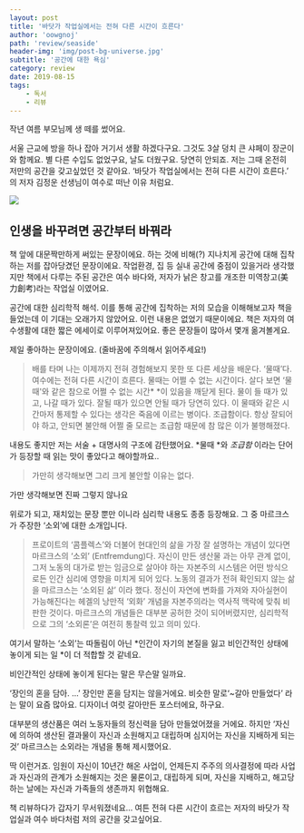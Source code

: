 ```yaml
---
layout: post
title: '바닷가 작업실에서는 전혀 다른 시간이 흐른다'
author: 'oowgnoj'
path: 'review/seaside'
header-img: 'img/post-bg-universe.jpg'
subtitle: '공간에 대한 욕심'
category: review
date: 2019-08-15
tags:
    - 독서
    - 리뷰
---
```


작년 여름 부모님께 생 떼를 썼어요.

서울 근교에 방을 하나 잡아 거기서 생활 하겠다구요. 그것도 3살 덩치 큰 샤페이 장군이와 함께요. 별 다른 수입도 없었구요, 날도 더웠구요. 당연히 안되죠. 저는 그때 온전히 저만의 공간을 갖고싶었던 것 같아요. ‘바닷가 작업실에서는 전혀 다른 시간이 흐른다.’ 의 저자 김정운 선생님이 여수로 떠난 이유 처럼요.

![](https://cdn-images-1.medium.com/max/3840/1*mf_zUEcFKYRE6LyRLxTgTA.jpeg)

## 인생을 바꾸려면 공간부터 바꿔라

책 앞에 대문짝만하게 써있는 문장이에요. 하는 것에 비해(?) 지나치게 공간에 대해 집착하는 저를 잡아당겼던 문장이에요. 작업환경, 집 등 실내 공간에 중점이 있을거라 생각했지만 책에서 다루는 주된 공간은 여수 바다와, 저자가 낡은 창고를 개조한 미역창고(美力創考)라는 작업실 이였어요.

공간에 대한 심리학적 해석. 이를 통해 공간에 집착하는 저의 모습을 이해해보고자 책을 들었는데 이 기대는 오래가지 않았어요. 이런 내용은 없었기 때문이에요.
책은 저자의 여수생활에 대한 짧은 에세이로 이루어져있어요. 좋은 문장들이 많아서 몇개 옮겨볼게요.

제일 좋아하는 문장이에요. (줄바꿈에 주의해서 읽어주세요!)

> 배를 타며 나는 이제까지 전혀 경험해보지 못한 또 다른 세상을 배운다.
> ‘물때’다. 여수에는 전혀 다른 시간이 흐른다. 물때는 어쩔 수 없는 시간이다. 살다 보면 ‘물때'와 같은 참으로 어쩔 수 없는 시간\* \*이 있음을 깨닫게 된다. 물이 들 때가 있고, 나갈 때가 있다. 잘될 때가 있으면 안될 때가 당연히 있다. 이 물때와 같은 시간마저 통제할 수 있다는 생각은 죽음에 이르는 병이다.
> 조급함이다. 항상 잘되어야 하고, 안되면 불안해 어쩔 줄 모르는 조급함 때문에 참 많은 이가 불행해졌다.

내용도 좋지만 저는 서술 + 대명사의 구조에 감탄했어요. *물때 *와 _조급함_ 이라는 단어가 등장할 때 읽는 맛이 좋았다고 해야할까요..

> 가만히 생각해보면 그리 크게 불안할 이유는 없다.

가만 생각해보면 진짜 그렇지 않나요

위로가 되고, 재치있는 문장 뿐만 이니라 심리학 내용도 종종 등장해요. 그 중 마르크스가 주장한 ‘소외’에 대한 소개입니다.

> 프로이트의 ‘콤플렉스’와 더불어 현대인의 삶을 가장 잘 설명하는 개념이 있다면 마르크스의 ‘소외’ (Entfremdung)다. 자신이 만든 생산물 과는 아무 관계 없이, 그저 노동의 대가로 받는 임금으로 살아야 하는 자본주의 시스템은 어떤 방식으로든 인간 심리에 영향을 미치게 되어 있다. 노동의 결과가 전혀 확인되지 않는 삶을 마르크스는 ‘소외된 삶’ 이라 했다. 정신이 자연에 변화를 가져와 자아실현이 가능해진다는 헤겔의 낭만적 ‘외화’ 개념을 자본주의라는 역사적 맥락에 맞춰 비판한 것이다. 마르크스의 개념들은 대부분 공허한 것이 되어버렸지만, 심리학적으로 그의 ‘소외론’은 여전히 통찰력 있고 의미 있다.

여기서 말하는 ‘소외’는 따돌림이 아닌 *인간이 자기의 본질을 잃고 비인간적인 상태에 놓이게 되는 일 *이 더 적합할 것 같네요.

비인간적인 상태에 놓이게 된다는 말은 무슨말 일까요.

‘장인의 혼을 담아. …’ 장인만 혼을 담지는 않을거에요. 비슷한 말로‘~갈아 만들었다’ 라는 말이 요즘 많아요. 디자이너 여럿 갈아만든 포스터에요, 하구요.

대부분의 생산품은 여러 노동자들의 정신력을 담아 만들었어졌을 거에요. 하지만 ‘자신에 의하여 생산된 결과물이 자신과 소원해지고 대립하며 심지어는 자신을 지배하게 되는 것’ 마르크스는 소외라는 개념을 통해 제시했어요.

딱 이런거죠. 임원이 자신이 10년간 해온 사업이, 언제든지 주주의 의사결정에 따라 사업과 자신과의 관계가 소원해지는 것은 물론이고, 대립하게 되며, 자신을 지배하고, 해고당하는 날에는 자신과 가족들의 생존까지 위협해요.

책 리뷰하다가 갑자기 무서워졌네요…
여튼 전혀 다른 시간이 흐르는 저자의 바닷가 작업실과 여수 바다처럼 저의 공간을 갖고싶어요.
